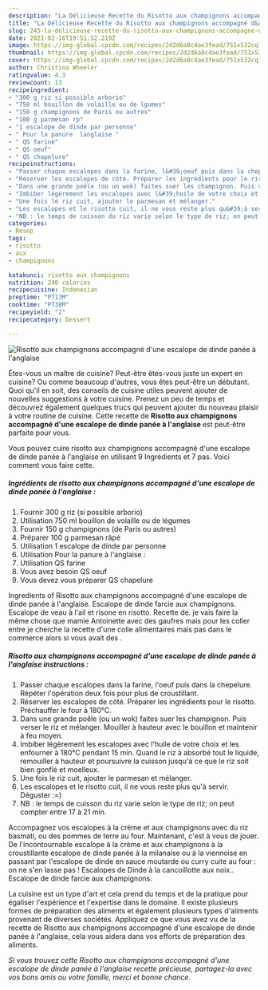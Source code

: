 ```yaml
---
description: "La Délicieuse Recette du Risotto aux champignons accompagné d&amp;#39;une escalope de dinde panée à l&amp;#39;anglaise"
title: "La Délicieuse Recette du Risotto aux champignons accompagné d&amp;#39;une escalope de dinde panée à l&amp;#39;anglaise"
slug: 245-la-delicieuse-recette-du-risotto-aux-champignons-accompagne-d-and-39-une-escalope-de-dinde-panee-a-l-and-39-anglaise
date: 2021-02-16T19:51:52.219Z
image: https://img-global.cpcdn.com/recipes/2d2d6a8c4ae3fead/751x532cq70/risotto-aux-champignons-accompagne-dune-escalope-de-dinde-panee-a-langlaise-photo-principale-de-la-recette.jpg
thumbnail: https://img-global.cpcdn.com/recipes/2d2d6a8c4ae3fead/751x532cq70/risotto-aux-champignons-accompagne-dune-escalope-de-dinde-panee-a-langlaise-photo-principale-de-la-recette.jpg
cover: https://img-global.cpcdn.com/recipes/2d2d6a8c4ae3fead/751x532cq70/risotto-aux-champignons-accompagne-dune-escalope-de-dinde-panee-a-langlaise-photo-principale-de-la-recette.jpg
author: Christina Wheeler
ratingvalue: 4.3
reviewcount: 13
recipeingredient:
- "300 g riz si possible arborio"
- "750 ml bouillon de volaille ou de lgumes"
- "150 g champignons de Paris ou autres"
- "100 g parmesan rp"
- "1 escalope de dinde par personne"
- " Pour la panure  langlaise "
- " QS farine"
- " QS oeuf"
- " QS chapelure"
recipeinstructions:
- "Passer chaque escalopes dans la farine, l&#39;oeuf puis dans la chepelure. Répéter l&#39;opération deux fois pour plus de croustillant."
- "Réserver les escalopes de côté. Préparer les ingrédients pour le risotto. Préchauffer le four à 180°C."
- "Dans une grande poêle (ou un wok) faites suer les champignon. Puis verser le riz et mélanger. Mouiller à hauteur avec le bouillon et maintenir à feu moyen."
- "Imbiber légèrement les escalopes avec l&#39;huile de votre choix et les enfourner à 180°C pendant 15 min. Quand le riz à absorbé tout le liquide, remouiller à hauteur et poursuivre la cuisson jusqu&#39;à ce que le riz soit bien gonflé et moelleux."
- "Une fois le riz cuit, ajouter le parmesan et mélanger."
- "Les escalopes et le risotto cuit, il ne vous reste plus qu&#39;à servir. Déguster :=)"
- "NB : le temps de cuisson du riz varie selon le type de riz; on peut compter entre 17 à 21 min."
categories:
- Resep
tags:
- risotto
- aux
- champignons

katakunci: risotto aux champignons 
nutrition: 240 calories
recipecuisine: Indonesian
preptime: "PT13M"
cooktime: "PT38M"
recipeyield: "2"
recipecategory: Dessert

---
```



![Risotto aux champignons accompagné d&#39;une escalope de dinde panée à l&#39;anglaise](https://img-global.cpcdn.com/recipes/2d2d6a8c4ae3fead/751x532cq70/risotto-aux-champignons-accompagne-dune-escalope-de-dinde-panee-a-langlaise-photo-principale-de-la-recette.jpg)

Êtes-vous un maître de cuisine? Peut-être êtes-vous juste un expert en cuisine? Ou comme beaucoup d'autres, vous êtes peut-être un débutant. Quoi qu'il en soit, des conseils de cuisine utiles peuvent ajouter de nouvelles suggestions à votre cuisine. Prenez un peu de temps et découvrez également quelques trucs qui peuvent ajouter du nouveau plaisir à votre routine de cuisine. Cette recette de <strong> Risotto aux champignons accompagné d&#39;une escalope de dinde panée à l&#39;anglaise </strong> est peut-être parfaite pour vous.

<!--inarticleads1-->

Vous pouvez cuire risotto aux champignons accompagné d&#39;une escalope de dinde panée à l&#39;anglaise en utilisant 9 Ingrédients et 7 pas. Voici comment vous faire cette.

##### Ingrédients de risotto aux champignons accompagné d&#39;une escalope de dinde panée à l&#39;anglaise :

1. Fournir 300 g riz (si possible arborio)
1. Utilisation 750 ml bouillon de volaille ou de légumes
1. Fournir 150 g champignons (de Paris ou autres)
1. Préparer 100 g parmesan râpé
1. Utilisation 1 escalope de dinde par personne
1. Utilisation  Pour la panure à l&#39;anglaise :
1. Utilisation  QS farine
1. Vous avez besoin  QS oeuf
1. Vous devez vous préparer  QS chapelure


Ingredients of Risotto aux champignons accompagné d&#39;une escalope de dinde panée à l&#39;anglaise. Escalope de dinde farcie aux champignons. Escalope de veau à l&#39;ail et risone en risotto. Recette de. je vais faire la même chose que mamie Antoinette avec des gaufres mais pour les coller entre je cherche la recette d&#39;une colle alimentaires mais pas dans le commerce alors si vous avait des . 

<!--inarticleads2-->

##### Risotto aux champignons accompagné d&#39;une escalope de dinde panée à l&#39;anglaise instructions :

1. Passer chaque escalopes dans la farine, l&#39;oeuf puis dans la chepelure. Répéter l&#39;opération deux fois pour plus de croustillant.
1. Réserver les escalopes de côté. Préparer les ingrédients pour le risotto. Préchauffer le four à 180°C.
1. Dans une grande poêle (ou un wok) faites suer les champignon. Puis verser le riz et mélanger. Mouiller à hauteur avec le bouillon et maintenir à feu moyen.
1. Imbiber légèrement les escalopes avec l&#39;huile de votre choix et les enfourner à 180°C pendant 15 min. Quand le riz à absorbé tout le liquide, remouiller à hauteur et poursuivre la cuisson jusqu&#39;à ce que le riz soit bien gonflé et moelleux.
1. Une fois le riz cuit, ajouter le parmesan et mélanger.
1. Les escalopes et le risotto cuit, il ne vous reste plus qu&#39;à servir. Déguster :=)
1. NB : le temps de cuisson du riz varie selon le type de riz; on peut compter entre 17 à 21 min.


Accompagnez vos escalopes à la crème et aux champignons avec du riz basmati, ou des pommes de terre au four. Maintenant, c&#39;est à vous de jouer. De l&#39;incontournable escalope à la crème et aux champignons à la croustillante escalope de dinde panée à la milanaise ou à la viennoise en passant par l&#39;escalope de dinde en sauce moutarde ou curry cuite au four : on ne s&#39;en lasse pas ! Escalopes de Dinde à la cancoillotte aux noix.. Escalope de dinde farcie aux champignons. 

<!--inarticleads1-->

<p>
La cuisine est un type d'art et cela prend du temps et de la pratique pour égaliser l'expérience et l'expertise dans le domaine. Il existe plusieurs formes de préparation des aliments et également plusieurs types d'aliments provenant de diverses sociétés. Appliquez ce que vous avez vu de la recette de Risotto aux champignons accompagné d&#39;une escalope de dinde panée à l&#39;anglaise, cela vous aidera dans vos efforts de préparation des aliments.
</p>

<p>
<i>Si vous trouvez cette Risotto aux champignons accompagné d&#39;une escalope de dinde panée à l&#39;anglaise recette précieuse, partagez-la avec vos bons amis ou votre famille, merci et bonne chance.</i>
</p>
